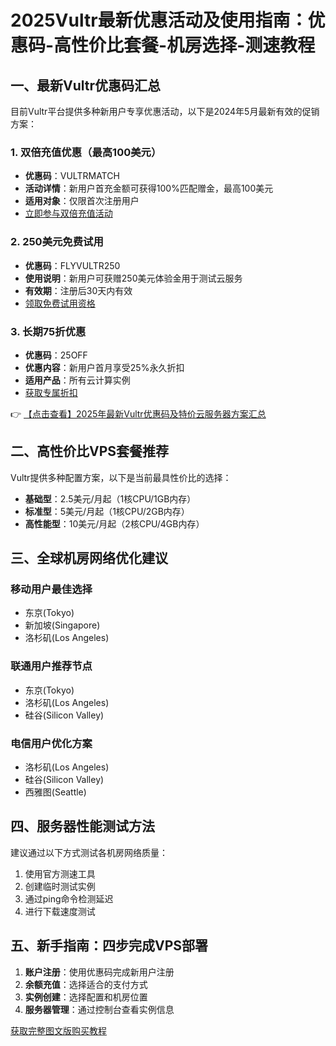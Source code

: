 # 2025Vultr最新优惠活动及使用指南：优惠码-高性价比套餐-机房选择-测速教程

## 一、最新Vultr优惠码汇总

目前Vultr平台提供多种新用户专享优惠活动，以下是2024年5月最新有效的促销方案：

### 1. 双倍充值优惠（最高100美元）
- **优惠码**：VULTRMATCH
- **活动详情**：新用户首充金额可获得100%匹配赠金，最高100美元
- **适用对象**：仅限首次注册用户
- [立即参与双倍充值活动](https://bit.ly/VuLtr)

### 2. 250美元免费试用
- **优惠码**：FLYVULTR250
- **使用说明**：新用户可获赠250美元体验金用于测试云服务
- **有效期**：注册后30天内有效
- [领取免费试用资格](https://bit.ly/VuLtr)

### 3. 长期75折优惠
- **优惠码**：25OFF
- **优惠内容**：新用户首月享受25%永久折扣
- **适用产品**：所有云计算实例
- [获取专属折扣](https://bit.ly/VuLtr)

👉 [【点击查看】2025年最新Vultr优惠码及特价云服务器方案汇总](https://bit.ly/VuLtr)

## 二、高性价比VPS套餐推荐

Vultr提供多种配置方案，以下是当前最具性价比的选择：

- **基础型**：2.5美元/月起（1核CPU/1GB内存）
- **标准型**：5美元/月起（1核CPU/2GB内存）
- **高性能型**：10美元/月起（2核CPU/4GB内存）

## 三、全球机房网络优化建议

### 移动用户最佳选择
- 东京(Tokyo)
- 新加坡(Singapore) 
- 洛杉矶(Los Angeles)

### 联通用户推荐节点
- 东京(Tokyo)
- 洛杉矶(Los Angeles)
- 硅谷(Silicon Valley)

### 电信用户优化方案
- 洛杉矶(Los Angeles)
- 硅谷(Silicon Valley)
- 西雅图(Seattle)

## 四、服务器性能测试方法

建议通过以下方式测试各机房网络质量：
1. 使用官方测速工具
2. 创建临时测试实例
3. 通过ping命令检测延迟
4. 进行下载速度测试

## 五、新手指南：四步完成VPS部署

1. **账户注册**：使用优惠码完成新用户注册
2. **余额充值**：选择适合的支付方式
3. **实例创建**：选择配置和机房位置
4. **服务器管理**：通过控制台查看实例信息

[获取完整图文版购买教程](https://bit.ly/VuLtr)